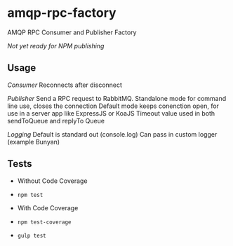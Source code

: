 amqp-rpc-factory
================

AMQP RPC Consumer and Publisher Factory

*Not yet ready for NPM publishing*

## Usage



*Consumer*
Reconnects after disconnect

*Publisher*
Send a RPC request to RabbitMQ.
Standalone mode for command line use, closes the connection
Default mode keeps conenction open, for use in a server app like ExpressJS or KoaJS
Timeout value used in both sendToQueue and replyTo Queue

*Logging*
Default is standard out (console.log)
Can pass in custom logger (example Bunyan)

## Tests

- Without Code Coverage
- `npm test`

- With Code Coverage
- `npm test-coverage`
- `gulp test`
